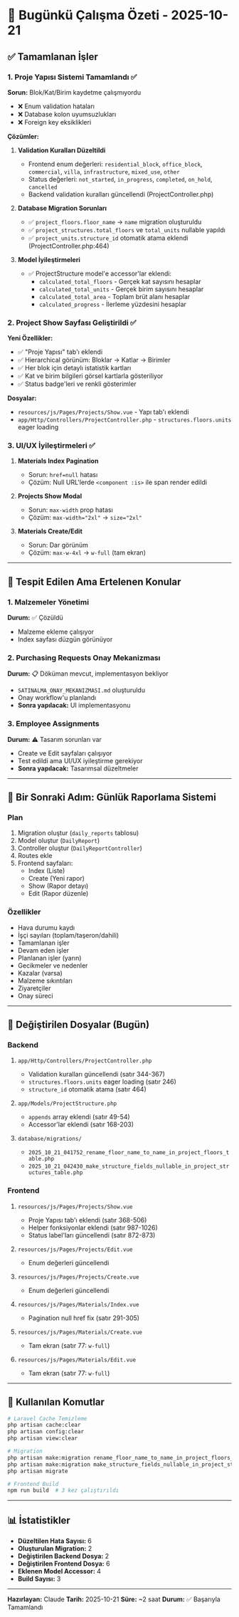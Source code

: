 # 📅 Bugünkü Çalışma Özeti - 2025-10-21

## ✅ Tamamlanan İşler

### 1. Proje Yapısı Sistemi Tamamlandı ✅
**Sorun:** Blok/Kat/Birim kaydetme çalışmıyordu
- ❌ Enum validation hataları
- ❌ Database kolon uyumsuzlukları
- ❌ Foreign key eksiklikleri

**Çözümler:**
1. **Validation Kuralları Düzeltildi**
   - Frontend enum değerleri: `residential_block`, `office_block`, `commercial`, `villa`, `infrastructure`, `mixed_use`, `other`
   - Status değerleri: `not_started`, `in_progress`, `completed`, `on_hold`, `cancelled`
   - Backend validation kuralları güncellendi (ProjectController.php)

2. **Database Migration Sorunları**
   - ✅ `project_floors.floor_name` → `name` migration oluşturuldu
   - ✅ `project_structures.total_floors` ve `total_units` nullable yapıldı
   - ✅ `project_units.structure_id` otomatik atama eklendi (ProjectController.php:464)

3. **Model İyileştirmeleri**
   - ✅ ProjectStructure model'e accessor'lar eklendi:
     - `calculated_total_floors` - Gerçek kat sayısını hesaplar
     - `calculated_total_units` - Gerçek birim sayısını hesaplar
     - `calculated_total_area` - Toplam brüt alanı hesaplar
     - `calculated_progress` - İlerleme yüzdesini hesaplar

### 2. Project Show Sayfası Geliştirildi ✅
**Yeni Özellikler:**
- ✅ "Proje Yapısı" tab'ı eklendi
- ✅ Hierarchical görünüm: Bloklar → Katlar → Birimler
- ✅ Her blok için detaylı istatistik kartları
- ✅ Kat ve birim bilgileri görsel kartlarla gösteriliyor
- ✅ Status badge'leri ve renkli gösterimler

**Dosyalar:**
- `resources/js/Pages/Projects/Show.vue` - Yapı tab'ı eklendi
- `app/Http/Controllers/ProjectController.php` - `structures.floors.units` eager loading

### 3. UI/UX İyileştirmeleri ✅
1. **Materials Index Pagination**
   - Sorun: `href=null` hatası
   - Çözüm: Null URL'lerde `<component :is>` ile span render edildi

2. **Projects Show Modal**
   - Sorun: `max-width` prop hatası
   - Çözüm: `max-width="2xl"` → `size="2xl"`

3. **Materials Create/Edit**
   - Sorun: Dar görünüm
   - Çözüm: `max-w-4xl` → `w-full` (tam ekran)

---

## 📝 Tespit Edilen Ama Ertelenen Konular

### 1. Malzemeler Yönetimi
**Durum:** ✅ Çözüldü
- Malzeme ekleme çalışıyor
- Index sayfası düzgün görünüyor

### 2. Purchasing Requests Onay Mekanizması
**Durum:** 📋 Döküman mevcut, implementasyon bekliyor
- `SATINALMA_ONAY_MEKANIZMASI.md` oluşturuldu
- Onay workflow'u planlandı
- **Sonra yapılacak:** UI implementasyonu

### 3. Employee Assignments
**Durum:** ⚠️ Tasarım sorunları var
- Create ve Edit sayfaları çalışıyor
- Test edildi ama UI/UX iyileştirme gerekiyor
- **Sonra yapılacak:** Tasarımsal düzeltmeler

---

## 🎯 Bir Sonraki Adım: Günlük Raporlama Sistemi

### Plan
1. Migration oluştur (`daily_reports` tablosu)
2. Model oluştur (`DailyReport`)
3. Controller oluştur (`DailyReportController`)
4. Routes ekle
5. Frontend sayfaları:
   - Index (Liste)
   - Create (Yeni rapor)
   - Show (Rapor detayı)
   - Edit (Rapor düzenle)

### Özellikler
- Hava durumu kaydı
- İşçi sayıları (toplam/taşeron/dahili)
- Tamamlanan işler
- Devam eden işler
- Planlanan işler (yarın)
- Gecikmeler ve nedenler
- Kazalar (varsa)
- Malzeme sıkıntıları
- Ziyaretçiler
- Onay süreci

---

## 📂 Değiştirilen Dosyalar (Bugün)

### Backend
1. `app/Http/Controllers/ProjectController.php`
   - Validation kuralları güncellendi (satır 344-367)
   - `structures.floors.units` eager loading (satır 246)
   - `structure_id` otomatik atama (satır 464)

2. `app/Models/ProjectStructure.php`
   - `appends` array eklendi (satır 49-54)
   - Accessor'lar eklendi (satır 168-203)

3. `database/migrations/`
   - `2025_10_21_041752_rename_floor_name_to_name_in_project_floors_table.php`
   - `2025_10_21_042430_make_structure_fields_nullable_in_project_structures_table.php`

### Frontend
1. `resources/js/Pages/Projects/Show.vue`
   - Proje Yapısı tab'ı eklendi (satır 368-506)
   - Helper fonksiyonlar eklendi (satır 987-1026)
   - Status label'ları güncellendi (satır 872-873)

2. `resources/js/Pages/Projects/Edit.vue`
   - Enum değerleri güncellendi

3. `resources/js/Pages/Projects/Create.vue`
   - Enum değerleri güncellendi

4. `resources/js/Pages/Materials/Index.vue`
   - Pagination null href fix (satır 291-305)

5. `resources/js/Pages/Materials/Create.vue`
   - Tam ekran (satır 77: `w-full`)

6. `resources/js/Pages/Materials/Edit.vue`
   - Tam ekran (satır 77: `w-full`)

---

## 🔄 Kullanılan Komutlar

```bash
# Laravel Cache Temizleme
php artisan cache:clear
php artisan config:clear
php artisan view:clear

# Migration
php artisan make:migration rename_floor_name_to_name_in_project_floors_table
php artisan make:migration make_structure_fields_nullable_in_project_structures_table
php artisan migrate

# Frontend Build
npm run build  # 3 kez çalıştırıldı
```

---

## 📊 İstatistikler

- **Düzeltilen Hata Sayısı:** 6
- **Oluşturulan Migration:** 2
- **Değiştirilen Backend Dosya:** 2
- **Değiştirilen Frontend Dosya:** 6
- **Eklenen Model Accessor:** 4
- **Build Sayısı:** 3

---

**Hazırlayan:** Claude
**Tarih:** 2025-10-21
**Süre:** ~2 saat
**Durum:** ✅ Başarıyla Tamamlandı